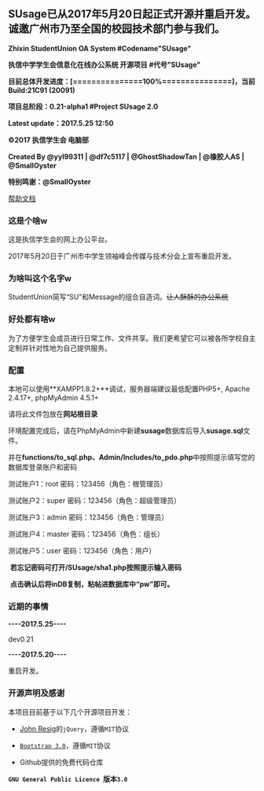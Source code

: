 ## SUsage已从2017年5月20日起正式开源并重启开发。诚邀广州市乃至全国的校园技术部门参与我们。

**Zhixin StudentUnion OA System #Codename"SUsage"**

**执信中学学生会信息化在线办公系统 开源项目 #代号"SUsage"**

**目前总体开发进度：[===============100%===============]，当前Build:21C91 (20091)**

**项目总阶段：0.21-alpha1 #Project SUsage 2.0**

**Latest update：2017.5.25 12:50**

**©2017 执信学生会 电脑部**

**Created By @yyl99311 | @df7c5117 | @GhostShadowTan | @橡胶人AS | @SmallOyster**

**特别鸣谢：@SmallOyster**

[帮助文档](https://github.com/zhxsu/SUsage/wiki/%E5%B8%AE%E5%8A%A9%E4%B8%8E%E5%8F%8D%E9%A6%88%E4%B8%AD%E5%BF%83-%7C-Hints-&-Feedbacks)

### 这是个啥w

  这是执信学生会的网上办公平台。

  2017年5月20日于广州市中学生领袖峰会传媒与技术分会上宣布重启开发。


### 为啥叫这个名字w

  StudentUnion简写“SU”和Message的组合自造词。<s>让人酥酥的办公系统</s>


### 好处都有啥w

  为了方便学生会成员进行日常工作、文件共享。我们更希望它可以被各所学校自主定制并针对性地为自己提供服务。

### 配置</h3>
  本地可以使用**XAMPP1.8.2+**调试，服务器端建议最低配置PHP5+, Apache 2.4.17+, phpMyAdmin 4.5.1+
  
  请将此文件包放在**网站根目录**
  
  环境配置完成后，请在PhpMyAdmin中新建**susage**数据库后导入**susage.sql**文件。
  
  并在**functions/to_sql.php、Admin/Includes/to_pdo.php**中按照提示填写您的数据库登录账户和密码
  
  测试账户1：root 密码：123456（角色：根管理员）
  
  测试账户2：super 密码：123456（角色：超级管理员）
  
  测试账户3：admin 密码：123456（角色：管理员）
  
  测试账户4：master 密码：123456（角色：组长）
  
  测试账户5：user 密码：123456（角色：用户）
  
  **若忘记密码可打开/SUsage/sha1.php按照提示输入密码**
  
  **点击确认后将inDB复制，粘帖进数据库中“pw”即可。**
 
### 近期的事情

  **----2017.5.25----**

  dev0.21

  **----2017.5.20----**

  重启开发。


### 开源声明及感谢

  本项目目前基于以下几个开源项目开发：

* <a href="https://jquery.org/" target="_blank">John Resig</a>的`jQuery`，遵循`MIT`协议

* <a href="http://www.bootcss.com" target="_blank">`Bootstrap 3.0`</a>，遵循`MIT`协议

* Github提供的免费代码仓库


**`GNU General Public Licence `版本`3.0`**
